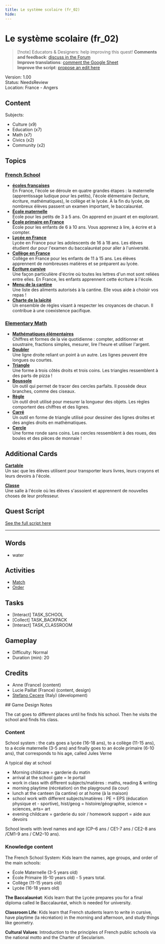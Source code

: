 ```yaml
---
title: Le système scolaire (fr_02)
hide:
---
```


# Le système scolaire (fr_02)
> [!note] Educators & Designers: help improving this quest!
> **Comments and feedback**: [discuss in the Forum](https://antura.discourse.group/t/fr-02-the-school-system/24/1)  
> **Improve translations**: [comment the Google Sheet](https://docs.google.com/spreadsheets/d/1FPFOy8CHor5ArSg57xMuPAG7WM27-ecDOiU-OmtHgjw/edit?gid=1873232287#gid=1873232287)  
> **Improve the script**: [propose an edit here](https://github.com/vgwb/Antura/blob/main/Assets/_discover/_quests/FR_02%20Angers%20School/FR_02%20Angers%20School%20-%20Yarn%20Script.yarn)  

Version: 1.00  
Status: NeedsReview  
Location: France - Angers

## Content
Subjects: 

  - Culture (x9)
  - Education (x7)
  - Math (x7)
  - Civics (x2)
  - Community (x2)

## Topics
### [French School](../../topics/index.md#frenchschool)

  - **[écoles françaises](../../cards/index.md#french_schools)**  
    En France, l'école se déroule en quatre grandes étapes : la maternelle (apprentissage ludique pour les petits), l'école élémentaire (lecture, écriture, mathématiques), le collège et le lycée. À la fin du lycée, de nombreux élèves passent un examen important, le baccalauréat.  
  - **[École maternelle](../../cards/index.md#education_ecole_maternelle_fr)**  
    École pour les petits de 3 à 5 ans. On apprend en jouant et en explorant.  
  - **[École primaire en France](../../cards/index.md#education_ecole_primaire_fr)**  
    École pour les enfants de 6 à 10 ans. Vous apprenez à lire, à écrire et à compter.  
  - **[Lycée en France](../../cards/index.md#education_lycee_fr)**  
    Lycée en France pour les adolescents de 16 à 18 ans. Les élèves étudient dur pour l'examen du baccalauréat pour aller à l'université.  
  - **[Collège en France](../../cards/index.md#education_college_fr)**  
    Collège en France pour les enfants de 11 à 15 ans. Les élèves apprennent de nombreuses matières et se préparent au lycée.  
  - **[Écriture cursive](../../cards/index.md#concept_cursive_writing)**  
    Une façon particulière d'écrire où toutes les lettres d'un mot sont reliées entre elles. En France, les enfants apprennent cette écriture à l'école.  
  - **[Menu de la cantine](../../cards/index.md#object_canteen_menu)**  
    Une liste des aliments autorisés à la cantine. Elle vous aide à choisir vos repas !  
  - **[Charte de la laïcité](../../cards/index.md#concept_charter_of_secularism)**  
    Un ensemble de règles visant à respecter les croyances de chacun. Il contribue à une coexistence pacifique.  
### [Elementary Math](../../topics/index.md#elementary-maths)

  - **[Mathématiques élémentaires](../../cards/index.md#elementary_maths)**  
    Chiffres et formes de la vie quotidienne : compter, additionner et soustraire, fractions simples, mesurer, lire l'heure et utiliser l'argent.  
  - **[Doubler](../../cards/index.md#fr_figure_line)**  
    Une ligne droite reliant un point à un autre. Les lignes peuvent être longues ou courtes.  
  - **[Triangle](../../cards/index.md#fr_figure_triangle)**  
    Une forme à trois côtés droits et trois coins. Les triangles ressemblent à des parts de pizza !  
  - **[Boussole](../../cards/index.md#math_compass)**  
    Un outil qui permet de tracer des cercles parfaits. Il possède deux branches, comme des ciseaux.  
  - **[Règle](../../cards/index.md#math_ruler)**  
    Un outil droit utilisé pour mesurer la longueur des objets. Les règles comportent des chiffres et des lignes.  
  - **[Carré](../../cards/index.md#math_setsquare)**  
    Un outil en forme de triangle utilisé pour dessiner des lignes droites et des angles droits en mathématiques.  
  - **[Cercle](../../cards/index.md#fr_figure_circle)**  
    Une forme ronde sans coins. Les cercles ressemblent à des roues, des boules et des pièces de monnaie !  

## Additional Cards
**[Cartable](../../cards/index.md#school_bag)**  
Un sac que les élèves utilisent pour transporter leurs livres, leurs crayons et leurs devoirs à l'école.  

**[Classe](../../cards/index.md#place_classroom)**  
Une salle à l'école où les élèves s'assoient et apprennent de nouvelles choses de leur professeur.  

## Quest Script

[See the full script here](./fr_02-script.md)

---

## Words
- water
## Activities
- [Match](../../activities/index.md#Match)
- [Order](../../activities/index.md#Order)

## Tasks
- [Interact] TASK_SCHOOL
- [Collect] TASK_BACKPACK
- [Interact] TASK_CLASSROOM
## Gameplay
- Difficulty: Normal
- Duration (min): 20
## Credits
- Anne (France) (content)
- Lucie Paillat (France) (content, design)
- [Stefano Cecere](https://stefanocecere.com) (Italy) (development)

## Game Design Notes

The cat goes to different places until he finds his school. Then he visits the school and finds his class.

### Content
School system : the cats goes a lycée (16-18 ans), to a collège (11-15 ans), to a école maternelle (3-5 ans) and finally goes to an école primaire (6-10 ans), that corresponds to his age, called Jules Verne

A typical day at school

- Morning childcare = garderie du matin
- arrival at the school gate = le portail
- work in class with different subjects/matières : maths, reading & writing
- morning playtime (récréation) on the playground (la cour) 
- lunch at the canteen (la cantine) or at home (à la maison)
- school work with different subjects/matières : PE = EPS (éducation physique et - sportive),  hist/geog = histoire/géographie,  science = sciences, arts= art
- evening childcare = garderie du soir / homework support = aide aux devoirs

School levels with level names and age (CP–6 ans / CE1-7 ans / CE2-8 ans /CM1-9 ans / CM2–10 ans).

### Knowledge content
The French School System: Kids learn the names, age groups, and order of the main schools:

- École Maternelle (3-5 years old)
- École Primaire (6-10 years old) - 5 years total.
- Collège (11-15 years old)
- Lycée (16-18 years old)

**The Baccalauréat**: Kids learn that the Lycée prepares you for a final diploma called le Baccalauréat, which is needed for university.

**Classroom Life**: Kids learn that French students learn to write in cursive, have playtime (la récréation) in the morning and afternoon, and study things like geometry.

**Cultural Values**: Introduction to the principles of French public schools via the national motto and the Charter of Secularism.


